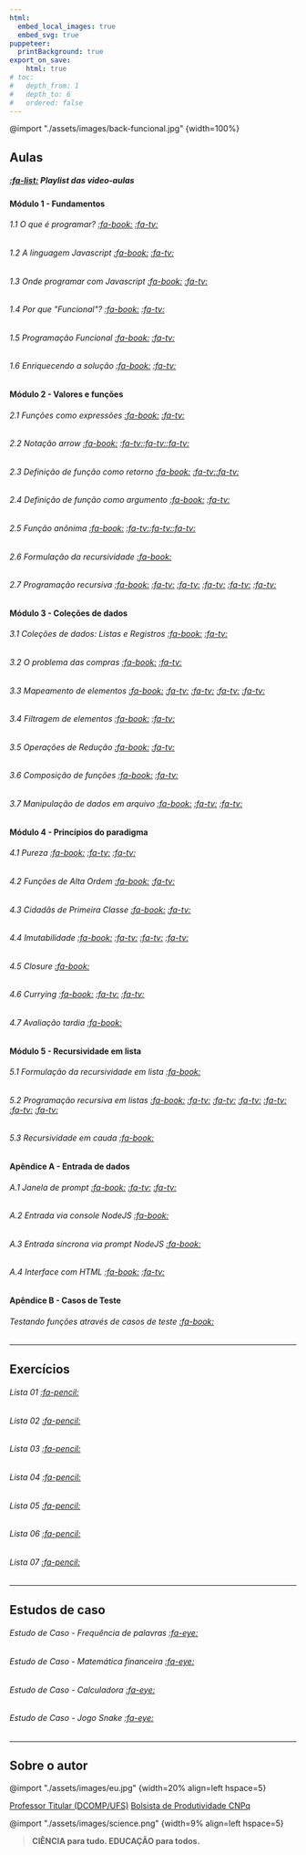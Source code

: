 ```yaml
---
html:
  embed_local_images: true
  embed_svg: true
puppeteer: 
  printBackground: true
export_on_save:
    html: true
# toc:
#   depth_from: 1
#   depth_to: 6
#   ordered: false
---
```


<!-- # Sumário {ignore}
[TOC] -->

@import "./assets/images/back-funcional.jpg" {width=100%}  

## Aulas

##### [:fa-list:](https://youtube.com/playlist?list=PLrX8_48jS7BcT4JdtUIHNKCuVEugPcz2d) Playlist das video-aulas 

#### Módulo 1 - Fundamentos
###### 1.1 O que é programar? [:fa-book:](/conteudo/aulas/01oqueeprogramar.html) [:fa-tv:](https://youtu.be/OtznOZE6-ns)
###### 1.2 A linguagem Javascript [:fa-book:](/conteudo/aulas/02linguagemjavascript.html) [:fa-tv:](https://youtu.be/vzm3EJjfsmQ)
###### 1.3 Onde programar com Javascript [:fa-book:](/conteudo/aulas/03ondeprogramar.html) [:fa-tv:](https://youtu.be/b2NJFxu3DQY)
###### 1.4 Por que "Funcional"? [:fa-book:](/conteudo/aulas/04porquefuncional.html) [:fa-tv:](https://youtu.be/5OAlfVrq1qE)
###### 1.5 Programação Funcional [:fa-book:](/conteudo/aulas/05programacaofuncional.html) [:fa-tv:](https://youtu.be/Ccmh07GYsQs) 
###### 1.6 Enriquecendo a solução [:fa-book:](/conteudo/aulas/06enriquecendoprograma.html) [:fa-tv:](https://youtu.be/l8ELcaEh4Mg)

#### Módulo 2 - Valores e funções
###### 2.1 Funções como expressões [:fa-book:](/conteudo/aulas/07funcoesexpressoes.html) [:fa-tv:](https://youtu.be/x72CpUk1mcg) 
###### 2.2 Notação *arrow* [:fa-book:](/conteudo/aulas/08notacaoarrow.html) [:fa-tv:](https://youtu.be/2PTkYMLuFOY)[:fa-tv:](https://youtu.be/oEd3Zp5dvx4)[:fa-tv:](https://youtu.be/FL_wLGXjj50)
###### 2.3 Definição de função como retorno [:fa-book:](/conteudo/aulas/09funcaocomoretorno.html) [:fa-tv:](https://youtu.be/N0vjAngeuJM)[:fa-tv:](https://youtu.be/p0GLTnDz7T8)  
###### 2.4 Definição de função como argumento [:fa-book:](/conteudo/aulas/10funcaocomoargumento.html) [:fa-tv:](https://youtu.be/QIJXZTTIxQg) 
###### 2.5 Função *anônima* [:fa-book:](/conteudo/aulas/11funcaoanonima.html) [:fa-tv:](https://youtu.be/yoYOomI51N4)[:fa-tv:](https://youtu.be/v_Ecdlqani8)[:fa-tv:](https://youtu.be/qkGi6Boa0bg)
###### 2.6 Formulação da recursividade [:fa-book:](/conteudo/aulas/26recursividadeformulacao.html)
###### 2.7 Programação recursiva [:fa-book:](/conteudo/aulas/26Bprogramacaorecursiva.html) [:fa-tv:](https://youtu.be/-lvb4a9XlBQ) [:fa-tv:](https://youtu.be/hLjzT8-JTwA) [:fa-tv:](https://youtu.be/dSk5EwLsTO8) [:fa-tv:](https://youtu.be/Da7SglEH2sk) [:fa-tv:](https://youtu.be/gRU45SzvVj4)

#### Módulo 3 - Coleções de dados
###### 3.1 Coleções de dados: Listas e Registros [:fa-book:](/conteudo/aulas/12colecoes.html) [:fa-tv:](https://youtu.be/nfiJpiOGElA)
###### 3.2 O problema das compras [:fa-book:](/conteudo/aulas/13colecoes_compras.html) [:fa-tv:](https://youtu.be/V8NTzGHIZYA)
###### 3.3 Mapeamento de elementos [:fa-book:](/conteudo/aulas/14mapeamento.html) [:fa-tv:](https://youtu.be/w5I1HLLQ5yI) [:fa-tv:](https://youtu.be/IzBosJgniWc) [:fa-tv:](https://youtu.be/LJ5OY9ky6kw) [:fa-tv:](https://youtu.be/JinulM8LOxI)
###### 3.4 Filtragem de elementos [:fa-book:](/conteudo/aulas/15filtragem.html) [:fa-tv:](https://youtu.be/FAXLp33tICY)
###### 3.5 Operações de Redução [:fa-book:](/conteudo/aulas/16reducao.html) [:fa-tv:](https://youtu.be/YG63uLaXPl4)
###### 3.6 Composição de funções [:fa-book:](/conteudo/aulas/17composicao.html) [:fa-tv:](https://youtu.be/VYz9aszr5jc)
###### 3.7 Manipulação de dados em arquivo [:fa-book:](/conteudo/aulas/18arquivos.html) [:fa-tv:](https://youtu.be/THPdtPbM11o) [:fa-tv:](https://youtu.be/_cMkkER7b50)

#### Módulo 4 - Princípios do paradigma
###### 4.1 Pureza [:fa-book:](/conteudo/aulas/19principiospureza.html) [:fa-tv:](https://youtu.be/29AdYufpn90) [:fa-tv:](https://youtu.be/i_23DNjhWbw)
###### 4.2 Funções de Alta Ordem [:fa-book:](/conteudo/aulas/20principiosaltaordem.html) [:fa-tv:](https://youtu.be/kwccTc4XTMA)
###### 4.3 Cidadãs de Primeira Classe [:fa-book:](/conteudo/aulas/21principiosprimeiraclasse.html) [:fa-tv:](https://youtu.be/pgbcJuLOhpw)
###### 4.4 Imutabilidade [:fa-book:](/conteudo/aulas/22principiosimutabilidade.html) [:fa-tv:](https://youtu.be/Gwtocq8a8IA) [:fa-tv:](https://youtu.be/k9KmbvgrRkE) [:fa-tv:](https://youtu.be/k3RzJHF20l0)
###### 4.5 *Closure* [:fa-book:](/conteudo/aulas/23principiosclosure.html)
###### 4.6 *Currying* [:fa-book:](/conteudo/aulas/24principioscurrying.html) [:fa-tv:](https://youtu.be/QoaY_1RLcis) [:fa-tv:](https://youtu.be/BkgIpXj3U70)
###### 4.7 Avaliação tardia [:fa-book:](/conteudo/aulas/25principiosavaltardia.html)

#### Módulo 5 - Recursividade em lista
###### 5.1 Formulação da recursividade em lista [:fa-book:](/conteudo/aulas/27recursividadeformulacaolista.html)
###### 5.2 Programação recursiva em listas [:fa-book:](/conteudo/aulas/28programacaorecursivalistas.html) [:fa-tv:](https://youtu.be/WkZwwO4QuYY) [:fa-tv:](https://youtu.be/PsHE_03uMXw) [:fa-tv:](https://youtu.be/lYevaQLxNmk) [:fa-tv:](https://youtu.be/8Wv-E2F4J48) [:fa-tv:](https://youtu.be/zeNeAmtf2Rk) [:fa-tv:](https://youtu.be/XNh0ZetDIyI)
###### 5.3 Recursividade em cauda [:fa-book:](/conteudo/aulas/29recursividadecauda.html)

#### Apêndice A - Entrada de dados
###### A.1 Janela de prompt [:fa-book:](/conteudo/aulas/30apendicejanelaprompt.html) [:fa-tv:](https://youtu.be/zLmiKiIXSgA) [:fa-tv:](https://youtu.be/svMNr2ELL8c)
###### A.2 Entrada via console NodeJS [:fa-book:](/conteudo/aulas/31apendiceconsolenodejs.html)
###### A.3 Entrada síncrona via prompt NodeJS [:fa-book:](/conteudo/aulas/32apendicepromptnodejs.html)
###### A.4 Interface com HTML [:fa-book:](/conteudo/aulas/33apendiceentradahtml.html)  [:fa-tv:](https://youtu.be/bUfIfx9ySzI)

#### Apêndice B - Casos de Teste
###### Testando funções através de casos de teste [:fa-book:](/conteudo/aulas/34apendicecasosdeteste.html)

--- 
## Exercícios
###### Lista 01 [:fa-pencil:](/conteudo/exercicios/lista01.html)
###### Lista 02 [:fa-pencil:](/conteudo/exercicios/lista02.html)
###### Lista 03 [:fa-pencil:](/conteudo/exercicios/lista03.html)
###### Lista 04 [:fa-pencil:](/conteudo/exercicios/lista04.html)
###### Lista 05 [:fa-pencil:](/conteudo/exercicios/lista05.html)
###### Lista 06 [:fa-pencil:](/conteudo/exercicios/lista06.html)
###### Lista 07 [:fa-pencil:](/conteudo/exercicios/lista07.html)

---
## Estudos de caso
###### Estudo de Caso - Frequência de palavras [:fa-eye:](/conteudo/estudocaso/ec_frequencia.html)
###### Estudo de Caso - Matemática financeira [:fa-eye:](/conteudo/estudocaso/ec_financeira.html)
###### Estudo de Caso - Calculadora [:fa-eye:](/conteudo/estudocaso/ec_calculadora.html)
###### Estudo de Caso - Jogo *Snake* [:fa-eye:](/conteudo/estudocaso/ec_snake.html)

---

## Sobre o autor 

@import "./assets/images/eu.jpg" {width=20% align=left hspace=5} 

[Professor Titular (DCOMP/UFS)](https://www.sigaa.ufs.br/sigaa/public/docente/portal.jsf?siape=2527554)
[Bolsista de Produtividade CNPq](http://lattes.cnpq.br/7119477874134821)


@import "./assets/images/science.png" {width=9% align=left hspace=5} 

> **CIÊNCIA para tudo. 
> EDUCAÇÃO para todos.**